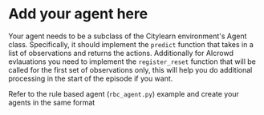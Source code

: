 # Add your agent here

Your agent needs to be a subclass of the Citylearn environment's Agent class. Specifically, it should implement the `predict` function that takes in a list of observations and returns the actions. Additionally for AIcrowd evlauations you need to implement the `register_reset` function that will be called for the first set of observations only, this will help you do additional processing in the start of the episode if you want.

Refer to the rule based agent (`rbc_agent.py`) example and create your agents in the same format
